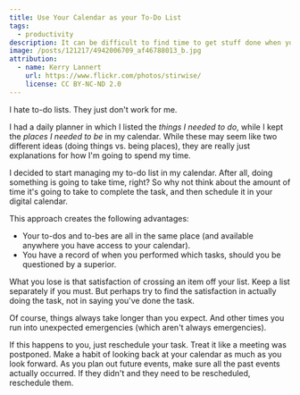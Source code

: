 ```yaml
---
title: Use Your Calendar as your To-Do List
tags:
  - productivity
description: It can be difficult to find time to get stuff done when you use a to-do list separate from your calendar. Combine the two and get stuff done.
image: /posts/121217/4942006709_af46788013_b.jpg
attribution:
  - name: Kerry Lannert
    url: https://www.flickr.com/photos/stirwise/
    license: CC BY-NC-ND 2.0
---
```


I hate to-do lists. They just don't work for me.

I had a daily planner in which I listed the _things I needed to do_, while I kept the _places I needed to be_ in my calendar. While these may seem like two different ideas (doing things vs. being places), they are really just explanations for how I'm going to spend my time.

I decided to start managing my to-do list in my calendar. After all, doing something is going to take time, right? So why not think about the amount of time it's going to take to complete the task, and then schedule it in your digital calendar.

This approach creates the following advantages:

- Your to-dos and to-bes are all in the same place (and available anywhere you have access to your calendar).
- You have a record of when you performed which tasks, should you be questioned by a superior.

What you lose is that satisfaction of crossing an item off your list. Keep a list separately if you must. But perhaps try to find the satisfaction in actually doing the task, not in saying you've done the task.

Of course, things always take longer than you expect. And other times you run into unexpected emergencies (which aren't always emergencies).

If this happens to you, just reschedule your task. Treat it like a meeting was postponed. Make a habit of looking back at your calendar as much as you look forward. As you plan out future events, make sure all the past events actually occurred. If they didn't and they need to be rescheduled, reschedule them.
